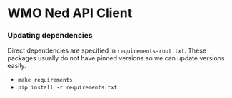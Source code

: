 # WMO Ned API Client

### Updating dependencies

Direct dependencies are specified in `requirements-root.txt`. These packages usually do not have pinned versions so we can update versions easily.

- `make requirements`
- `pip install -r requirements.txt`
